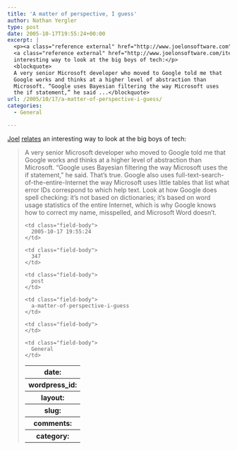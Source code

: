 ```yaml
---
title: 'A matter of perspective, I guess'
author: Nathan Yergler
type: post
date: 2005-10-17T19:55:24+00:00
excerpt: |
  <p><a class="reference external" href="http://www.joelonsoftware.com">Joel</a>
  <a class="reference external" href="http://www.joelonsoftware.com/items/2005/10/17.html">relates</a> an
  interesting way to look at the big boys of tech:</p>
  <blockquote>
  A very senior Microsoft developer who moved to Google told me that
  Google works and thinks at a higher level of abstraction than
  Microsoft. “Google uses Bayesian filtering the way Microsoft uses
  the if statement,” he said ...</blockquote>
url: /2005/10/17/a-matter-of-perspective-i-guess/
categories:
  - General

---
```

[Joel][1]  [relates][2]  an interesting way to look at the big boys of tech:

> A very senior Microsoft developer who moved to Google told me that Google works and thinks at a higher level of abstraction than Microsoft. “Google uses Bayesian filtering the way Microsoft uses the if statement,” he said. That’s true. Google also uses full-text-search-of-the-entire-Internet the way Microsoft uses little tables that list what error IDs correspond to which help text. Look at how Google does spell checking: it’s not based on dictionaries; it’s based on word usage statistics of the entire Internet, which is why Google knows how to correct my name, misspelled, and Microsoft Word doesn’t.<table class="docutils field-list" frame="void" rules="none">
  <col class="field-name" /> <col class="field-body" /> <tr class="field">
    <th class="field-name">
      date:
    </th>

    <td class="field-body">
      2005-10-17 19:55:24
    </td>
  </tr>

  <tr class="field">
    <th class="field-name">
      wordpress_id:
    </th>

    <td class="field-body">
      347
    </td>
  </tr>

  <tr class="field">
    <th class="field-name">
      layout:
    </th>

    <td class="field-body">
      post
    </td>
  </tr>

  <tr class="field">
    <th class="field-name">
      slug:
    </th>

    <td class="field-body">
      a-matter-of-perspective-i-guess
    </td>
  </tr>

  <tr class="field">
    <th class="field-name">
      comments:
    </th>

    <td class="field-body">
    </td>
  </tr>

  <tr class="field">
    <th class="field-name">
      category:
    </th>

    <td class="field-body">
      General
    </td>
  </tr>
</table>

 [1]: http://www.joelonsoftware.com
 [2]: http://www.joelonsoftware.com/items/2005/10/17.html